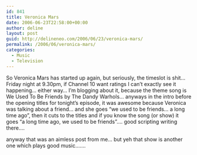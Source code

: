```yaml
---
id: 841
title: Veronica Mars
date: 2006-06-23T22:58:00+00:00
author: deline
layout: post
guid: http://delineneo.com/2006/06/23/veronica-mars/
permalink: /2006/06/veronica-mars/
categories:
  - Music
  - Television
---
```

So Veronica Mars has started up again, but seriously, the timeslot is shit&#8230; Friday night at 9.30pm, if Channel 10 want ratings I can&#8217;t exactly see it happening&#8230; either way&#8230; I&#8217;m blogging about it, because the theme song is We Used To Be Friends by The Dandy Warhols&#8230; anyways in the intro before the opening titles for tonight&#8217;s episode, it was awesome because Veronica was talking about a friend&#8230; and she goes &#8220;we used to be friends&#8230; a long time ago&#8221;, then it cuts to the titles and if you know the song (or show) it goes &#8220;a long time ago, we used to be friends&#8221;&#8230;. good scripting writing there&#8230;.

anyway that was an aimless post from me&#8230; but yeh that show is another one which plays good music&#8230;&#8230;.
